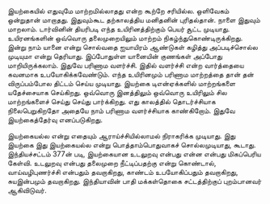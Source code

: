 இயற்கையில் எதுவுமே மாற்றமில்லாதது என்ற கூற்றே சரியில்ல. ஒளிவேகம் ஒன்றுதான் மாறாதது. இதுவும்கூட தற்காலத்திய மனிதனின் புரிதல்தான். நாளை இதுவும் மாறலாம். டார்வினின் தியரிபடி எந்த உயிரினத்திற்கும் பெயர் சூட்ட முடியாது. உயிரனங்களின் ஒவ்வொரு தலைமுறையிலும் மாற்றம் நிகழ்ந்துகொண்டிருக்கிறது. இன்று நாம் யானை என்று சொல்வதை ஐயாயிரம் ஆண்டுகள் கழித்து அப்படிச்சொல்ல முடியுமா என்று தெரியாது. இப்போதுள்ள யானையின் குணங்கள் அப்போது மாறியிருக்கலாம். இதுவே பரிணாம வளர்ச்சி. இதில் வளர்ச்சி என்ற வார்த்தையை கவனமாக உபயோகிக்கவேண்டும். எந்த உயிரினமும் பரிணாம மாற்றத்தை தான் தன் விருப்பம்போல திட்டம் செய்ய முடியாது. இயற்கை டிஎன்ஏக்களில் மாற்றங்களை யதேச்சையாக செய்கிறது. ஒவ்வொரு இனத்திலும் ஒவ்வொரு உயிரிலும் சில மாற்றங்களைச் செய்து செய்து பார்க்கிறது. எது காலத்தில் தொடர்ச்சியாக நிலைபெறுகிறதோ அதையே நாம் பரிணாம வளர்ச்சியாக காண்கிறோம். இதுவே இயற்கைத்தேர்வு எனப்படுகிறது.
 
இயற்கையல்ல என்று எதையும் ஆராய்ச்சியில்லாமல் நிராகரிக்க முடியாது. இது இயற்கை இது இயற்கையல்ல என்று பொத்தாம்பொதுவாகச் சொல்லமுடியாது, கூடாது. இந்தியச்சட்டம் 377ன் படி, இயற்கையான உடலுறவு என்பது என்ன என்பது மிகப்பெரிய கேள்வி. உடலுறவு என்பது தலைமுறை நீட்டிப்பதற்கு என்று கொண்டால், வாய்வழிபுணர்ச்சி என்பதும் தவறாகிறது, காண்டம் உபயோகிப்பதும் தவறாகிறது, சுயஇன்பமும் தவறாகிறது. இந்தியாவின் பாதி மக்கள்தொகை சட்டத்திற்குப் புறம்பானவர் ஆகிவிடுவர்.
